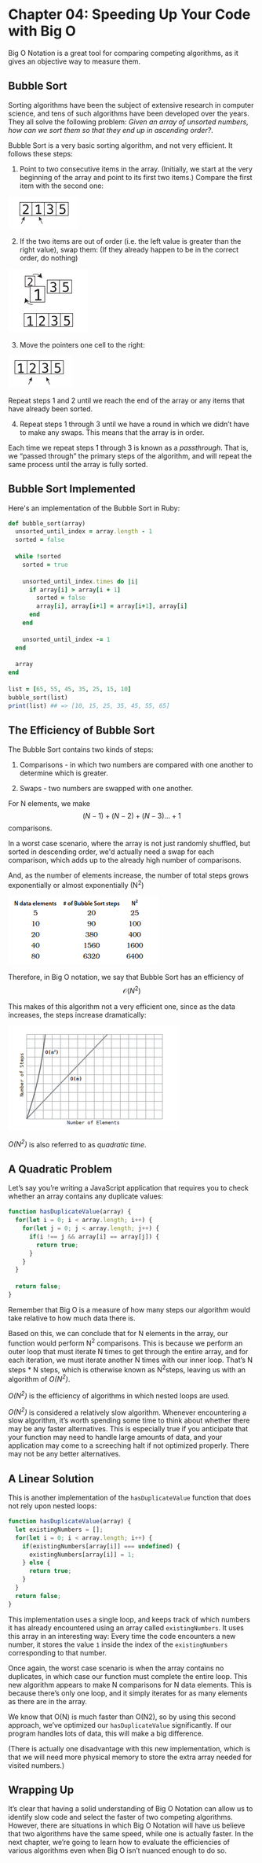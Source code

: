 # Chapter 04: Speeding Up Your Code with Big O

Big O Notation is a great tool for comparing competing algorithms, as it gives
an objective way to measure them.

## Bubble Sort

Sorting algorithms have been the subject of extensive research in computer science, and tens of such algorithms have been developed over the years. They all solve the following problem: _Given an array of unsorted numbers, how can we sort them so that they end up in ascending order?_.

Bubble Sort is a very basic sorting algorithm, and not very efficient. It follows these steps:

1. Point to two consecutive items in the array. (Initially, we start at the very
beginning of the array and point to its first two items.) Compare the first item
with the second one:

![title](images/05.png)

2. If the two items are out of order (i.e. the left value is greater than the right value), swap them: (If they already happen to be in the correct order, do nothing)

![title](images/06.png)

3. Move the pointers one cell to the right:

![title](images/07.png)

Repeat steps 1 and 2 until we reach the end of the array or any items that have already been sorted.

4. Repeat steps 1 through 3 until we have a round in which we didn’t have to make any swaps. This means that the array is in order.

Each time we repeat steps 1 through 3 is known as a _passthrough_. That is, we “passed through” the primary steps of the algorithm, and will repeat the same process until the array is fully sorted.

## Bubble Sort Implemented

Here's an implementation of the Bubble Sort in Ruby:

```ruby
def bubble_sort(array)
  unsorted_until_index = array.length - 1
  sorted = false

  while !sorted 
    sorted = true

    unsorted_until_index.times do |i|
      if array[i] > array[i + 1]
        sorted = false
        array[i], array[i+1] = array[i+1], array[i]
      end
    end

    unsorted_until_index -= 1
  end

  array
end

list = [65, 55, 45, 35, 25, 15, 10]
bubble_sort(list)
print(list) ## => [10, 15, 25, 35, 45, 55, 65]
```

## The Efficiency of Bubble Sort

The Bubble Sort contains two kinds of steps:

1. Comparisons - in which two numbers are compared with one another to determine which is greater.

2. Swaps - two numbers are swapped with one another.

For N elements, we make $$ (N - 1) + (N - 2) + (N - 3) … + 1 $$ comparisons.

In a worst case scenario, where the array is not just randomly shuffled, but sorted in descending order, we'd actually need a swap for each comparison, which adds up to the already high number of comparisons.

And, as the number of elements increase, the number of total steps grows exponentially or almost exponentially (N<sup>2</sup>)

![title](images/08.png)

Therefore, in Big O notation, we say that Bubble Sort has an efficiency of $$ \mathcal{O}(N^2) $$

This makes of this algorithm not a very efficient one, since as the data increases, the steps increase dramatically:


![title](images/09.png)

_O(N<sup>2</sup>)_ is also referred to as _quadratic time_.

## A Quadratic Problem

Let’s say you’re writing a JavaScript application that requires you to check whether an array contains any duplicate values:

```js
function hasDuplicateValue(array) {
  for(let i = 0; i < array.length; i++) {
    for(let j = 0; j < array.length; j++) {
      if(i !== j && array[i] == array[j]) {
        return true;
      }
    }
  }

  return false;
}
```

Remember that Big O is a measure of how many steps our algorithm would take relative to how much data there is.

Based on this, we can conclude that for N elements in the array, our function would perform N<sup>2</sup> comparisons. This is because we perform an outer loop that must iterate N times to get through the entire array, and for each iteration, we must iterate another N times with our inner loop. That’s N steps * N steps, which is otherwise known as N<sup>2</sup>steps, leaving us with an algorithm of _O(N<sup>2</sup>)_.

_O(N<sup>2</sup>)_ is the efficiency of algorithms in which nested loops are used.

_O(N<sup>2</sup>)_ is considered a relatively slow algorithm. Whenever encountering a slow algorithm, it’s worth spending some time to think about whether there may be any faster alternatives. This is especially true if you anticipate that your function may need to handle large amounts of data, and your application may come to a screeching halt if not optimized properly. There may not be any better alternatives.

## A Linear Solution

This is another implementation of the `hasDuplicateValue` function that does not rely upon nested loops:

```js
function hasDuplicateValue(array) {
  let existingNumbers = [];
  for(let i = 0; i < array.length; i++) {
    if(existingNumbers[array[i]] === undefined) {
      existingNumbers[array[i]] = 1;
    } else {
      return true;
    }
  }
  return false;
}
```

This implementation uses a single loop, and keeps track of which numbers it has already encountered using an array called `existingNumbers`. It uses this array in an interesting way: Every time the code encounters a new number, it stores the value `1` inside the index of the `existingNumbers` corresponding to
that number.

Once again, the worst case scenario is when the array contains no duplicates, in which case our function must complete the entire loop. This new algorithm appears to make N comparisons for N data elements. This
is because there’s only one loop, and it simply iterates for as many elements as there are in the array. 

We know that O(N) is much faster than O(N2), so by using this second approach, we’ve optimized our `hasDuplicateValue` significantly. If our program handles lots of data, this will make a big difference. 

(There is actually one disadvantage with this new implementation, which is that we will need more physical memory to store the extra array needed for visited numbers.)

## Wrapping Up

It’s clear that having a solid understanding of Big O Notation can allow us to identify slow code and select the faster of two competing algorithms. However, there are situations in which Big O Notation will have us believe that two algorithms have the same speed, while one is actually faster. In the next
chapter, we’re going to learn how to evaluate the efficiencies of various algorithms even when Big O isn’t nuanced enough to do so.